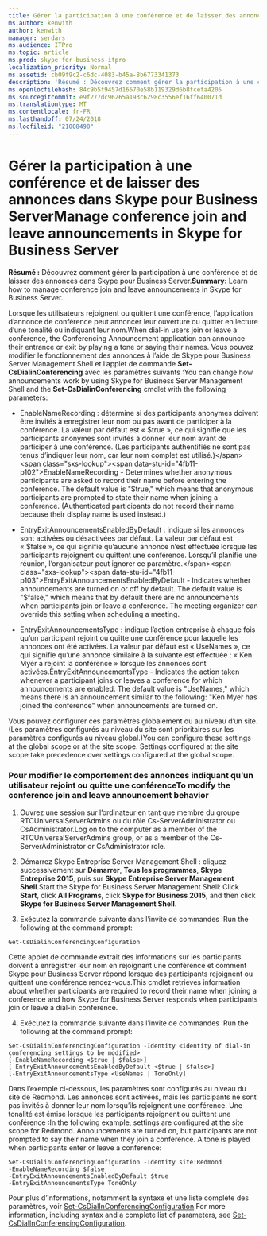 ```yaml
---
title: Gérer la participation à une conférence et de laisser des annonces dans Skype pour Business Server
ms.author: kenwith
author: kenwith
manager: serdars
ms.audience: ITPro
ms.topic: article
ms.prod: skype-for-business-itpro
localization_priority: Normal
ms.assetid: cb09f9c2-c6dc-4083-b45a-8b6773341373
description: 'Résumé : Découvrez comment gérer la participation à une conférence et de laisser des annonces dans Skype pour Business Server.'
ms.openlocfilehash: 84c9b5f9457d16570e58b119329d6b8fcefa4205
ms.sourcegitcommit: e9f277dc96265a193c6298c3556ef16ff640071d
ms.translationtype: MT
ms.contentlocale: fr-FR
ms.lasthandoff: 07/24/2018
ms.locfileid: "21008490"
---
```

# <a name="manage-conference-join-and-leave-announcements-in-skype-for-business-server"></a><span data-ttu-id="4fb11-103">Gérer la participation à une conférence et de laisser des annonces dans Skype pour Business Server</span><span class="sxs-lookup"><span data-stu-id="4fb11-103">Manage conference join and leave announcements in Skype for Business Server</span></span>
 
<span data-ttu-id="4fb11-104">**Résumé :** Découvrez comment gérer la participation à une conférence et de laisser des annonces dans Skype pour Business Server.</span><span class="sxs-lookup"><span data-stu-id="4fb11-104">**Summary:** Learn how to manage conference join and leave announcements in Skype for Business Server.</span></span>
  
<span data-ttu-id="4fb11-105">Lorsque les utilisateurs rejoignent ou quittent une conférence, l’application d’annonce de conférence peut annoncer leur ouverture ou quitter en lecture d’une tonalité ou indiquant leur nom.</span><span class="sxs-lookup"><span data-stu-id="4fb11-105">When dial-in users join or leave a conference, the Conferencing Announcement application can announce their entrance or exit by playing a tone or saying their names.</span></span> <span data-ttu-id="4fb11-106">Vous pouvez modifier le fonctionnement des annonces à l’aide de Skype pour Business Server Management Shell et l’applet de commande **Set-CsDialinConferencing** avec les paramètres suivants :</span><span class="sxs-lookup"><span data-stu-id="4fb11-106">You can change how announcements work by using Skype for Business Server Management Shell and the **Set-CsDialinConferencing** cmdlet with the following parameters:</span></span>
  
- <span data-ttu-id="4fb11-p102">EnableNameRecording : détermine si des participants anonymes doivent être invités à enregistrer leur nom ou pas avant de participer à la conférence. La valeur par défaut est « $true », ce qui signifie que les participants anonymes sont invités à donner leur nom avant de participer à une conférence. (Les participants authentifiés ne sont pas tenus d’indiquer leur nom, car leur nom complet est utilisé.)</span><span class="sxs-lookup"><span data-stu-id="4fb11-p102">EnableNameRecording - Determines whether anonymous participants are asked to record their name before entering the conference. The default value is "$true," which means that anonymous participants are prompted to state their name when joining a conference. (Authenticated participants do not record their name because their display name is used instead.)</span></span>
    
- <span data-ttu-id="4fb11-p103">EntryExitAnnouncementsEnabledByDefault : indique si les annonces sont activées ou désactivées par défaut. La valeur par défaut est « $false », ce qui signifie qu’aucune annonce n’est effectuée lorsque les participants rejoignent ou quittent une conférence. Lorsqu’il planifie une réunion, l’organisateur peut ignorer ce paramètre.</span><span class="sxs-lookup"><span data-stu-id="4fb11-p103">EntryExitAnnouncementsEnabledByDefault - Indicates whether announcements are turned on or off by default. The default value is "$false," which means that by default there are no announcements when participants join or leave a conference. The meeting organizer can override this setting when scheduling a meeting.</span></span>
    
- <span data-ttu-id="4fb11-p104">EntryExitAnnouncementsType : indique l’action entreprise à chaque fois qu’un participant rejoint ou quitte une conférence pour laquelle les annonces ont été activées. La valeur par défaut est « UseNames », ce qui signifie qu’une annonce similaire à la suivante est effectuée : « Ken Myer a rejoint la conférence » lorsque les annonces sont activées.</span><span class="sxs-lookup"><span data-stu-id="4fb11-p104">EntryExitAnnouncementsType - Indicates the action taken whenever a participant joins or leaves a conference for which announcements are enabled. The default value is "UseNames," which means there is an announcement similar to the following: "Ken Myer has joined the conference" when announcements are turned on.</span></span>
    
<span data-ttu-id="4fb11-p105">Vous pouvez configurer ces paramètres globalement ou au niveau d’un site. (Les paramètres configurés au niveau du site sont prioritaires sur les paramètres configurés au niveau global.)</span><span class="sxs-lookup"><span data-stu-id="4fb11-p105">You can configure these settings at the global scope or at the site scope. Settings configured at the site scope take precedence over settings configured at the global scope.</span></span>
   

### <a name="to-modify-the-conference-join-and-leave-announcement-behavior"></a><span data-ttu-id="4fb11-117">Pour modifier le comportement des annonces indiquant qu’un utilisateur rejoint ou quitte une conférence</span><span class="sxs-lookup"><span data-stu-id="4fb11-117">To modify the conference join and leave announcement behavior</span></span>

1. <span data-ttu-id="4fb11-118">Ouvrez une session sur l’ordinateur en tant que membre du groupe RTCUniversalServerAdmins  ou du rôle Cs-ServerAdministrator  ou CsAdministrator.</span><span class="sxs-lookup"><span data-stu-id="4fb11-118">Log on to the computer as a member of the RTCUniversalServerAdmins group, or as a member of the Cs-ServerAdministrator or CsAdministrator role.</span></span>
    
2. <span data-ttu-id="4fb11-119">Démarrez Skype Entreprise Server Management Shell : cliquez successivement sur **Démarrer**, **Tous les programmes**, **Skype Entreprise 2015**, puis sur **Skype Entreprise Server Management Shell**.</span><span class="sxs-lookup"><span data-stu-id="4fb11-119">Start the Skype for Business Server Management Shell: Click **Start**, click **All Programs**, click **Skype for Business 2015**, and then click **Skype for Business Server Management Shell**.</span></span>
    
3. <span data-ttu-id="4fb11-120">Exécutez la commande suivante dans l’invite de commandes :</span><span class="sxs-lookup"><span data-stu-id="4fb11-120">Run the following at the command prompt:</span></span>
    
  ```
  Get-CsDialinConferencingConfiguration
  ```

<span data-ttu-id="4fb11-121">Cette applet de commande extrait des informations sur les participants doivent à enregistrer leur nom en rejoignant une conférence et comment Skype pour Business Server répond lorsque des participants rejoignent ou quittent une conférence rendez-vous.</span><span class="sxs-lookup"><span data-stu-id="4fb11-121">This cmdlet retrieves information about whether participants are required to record their name when joining a conference and how Skype for Business Server responds when participants join or leave a dial-in conference.</span></span>
    
4. <span data-ttu-id="4fb11-122">Exécutez la commande suivante dans l’invite de commandes :</span><span class="sxs-lookup"><span data-stu-id="4fb11-122">Run the following at the command prompt:</span></span>
    
  ```
  Set-CsDialinConferencingConfiguration -Identity <identity of dial-in conferencing settings to be modified>
[-EnableNameRecording <$true | $false>]
[-EntryExitAnnouncementsEnabledByDefault <$true | $false>]
[-EntryExitAnnouncementsType <UseNames | ToneOnly]
  ```

<span data-ttu-id="4fb11-p106">Dans l’exemple ci-dessous, les paramètres sont configurés au niveau du site de Redmond. Les annonces sont activées, mais les participants ne sont pas invités à donner leur nom lorsqu’ils rejoignent une conférence. Une tonalité est émise lorsque les participants rejoignent ou quittent une conférence :</span><span class="sxs-lookup"><span data-stu-id="4fb11-p106">In the following example, settings are configured at the site scope for Redmond. Announcements are turned on, but participants are not prompted to say their name when they join a conference. A tone is played when participants enter or leave a conference:</span></span>
  
```
Set-CsDialinConferencingConfiguration -Identity site:Redmond
-EnableNameRecording $false
-EntryExitAnnouncementsEnabledByDefault $true
-EntryExitAnnouncementsType ToneOnly
```

<span data-ttu-id="4fb11-126">Pour plus d’informations, notamment la syntaxe et une liste complète des paramètres, voir [Set-CsDialInConferencingConfiguration](https://docs.microsoft.com/powershell/module/skype/set-csdialinconferencingconfiguration?view=skype-ps).</span><span class="sxs-lookup"><span data-stu-id="4fb11-126">For more information, including syntax and a complete list of parameters, see [Set-CsDialInConferencingConfiguration](https://docs.microsoft.com/powershell/module/skype/set-csdialinconferencingconfiguration?view=skype-ps).</span></span>
  

